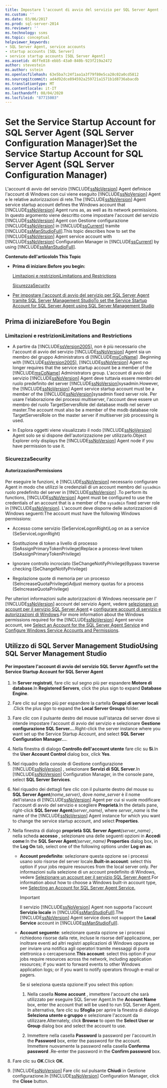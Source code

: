 ```yaml
---
title: Impostare l'account di avvio del servizio per SQL Server Agent (Gestione configurazione SQL Server) | Microsoft Docs
ms.custom: ''
ms.date: 03/06/2017
ms.prod: sql-server-2014
ms.reviewer: ''
ms.technology: ssms
ms.topic: conceptual
helpviewer_keywords:
- SQL Server Agent, service accounts
- startup accounts [SQL Server]
- service startup accounts [SQL Server Agent]
ms.assetid: 46ffe818-ebb5-43a0-840b-923f219a2472
author: stevestein
ms.author: sstein
ms.openlocfilehash: 63e5ba7c24f1aa1a3f79f80e5ca28c02a0cd5812
ms.sourcegitcommit: ad4d92dce894592a259721a1571b1d8736abacdb
ms.translationtype: MT
ms.contentlocale: it-IT
ms.lasthandoff: 08/04/2020
ms.locfileid: "87715003"
---
```

# <a name="set-the-service-startup-account-for-sql-server-agent-sql-server-configuration-manager"></a><span data-ttu-id="6e6f5-102">Set the Service Startup Account for SQL Server Agent (SQL Server Configuration Manager)</span><span class="sxs-lookup"><span data-stu-id="6e6f5-102">Set the Service Startup Account for SQL Server Agent (SQL Server Configuration Manager)</span></span>
  <span data-ttu-id="6e6f5-103">L'account di avvio del servizio [!INCLUDE[ssNoVersion](../../includes/ssnoversion-md.md)] Agent definisce l'account di Windows con cui viene eseguito [!INCLUDE[ssNoVersion](../../includes/ssnoversion-md.md)] Agent e le relative autorizzazioni di rete.</span><span class="sxs-lookup"><span data-stu-id="6e6f5-103">The [!INCLUDE[ssNoVersion](../../includes/ssnoversion-md.md)] Agent service startup account defines the Windows account that [!INCLUDE[ssNoVersion](../../includes/ssnoversion-md.md)] Agent runs as, as well as its network permissions.</span></span> <span data-ttu-id="6e6f5-104">In questo argomento viene descritto come impostare l'account del servizio [!INCLUDE[ssNoVersion](../../includes/ssnoversion-md.md)] Agent con Gestione configurazione [!INCLUDE[ssNoVersion](../../includes/ssnoversion-md.md)] in [!INCLUDE[ssCurrent](../../includes/sscurrent-md.md)] tramite [!INCLUDE[ssManStudioFull](../../includes/ssmanstudiofull-md.md)].</span><span class="sxs-lookup"><span data-stu-id="6e6f5-104">This topic describes how to set the [!INCLUDE[ssNoVersion](../../includes/ssnoversion-md.md)] Agent service account with [!INCLUDE[ssNoVersion](../../includes/ssnoversion-md.md)] Configuration Manager in [!INCLUDE[ssCurrent](../../includes/sscurrent-md.md)] by using [!INCLUDE[ssManStudioFull](../../includes/ssmanstudiofull-md.md)].</span></span>  
  
 <span data-ttu-id="6e6f5-105">**Contenuto dell'articolo**</span><span class="sxs-lookup"><span data-stu-id="6e6f5-105">**In This Topic**</span></span>  
  
-   <span data-ttu-id="6e6f5-106">**Prima di iniziare:**</span><span class="sxs-lookup"><span data-stu-id="6e6f5-106">**Before you begin:**</span></span>  
  
     [<span data-ttu-id="6e6f5-107">Limitazioni e restrizioni</span><span class="sxs-lookup"><span data-stu-id="6e6f5-107">Limitations and Restrictions</span></span>](#Restrictions)  
  
     [<span data-ttu-id="6e6f5-108">Sicurezza</span><span class="sxs-lookup"><span data-stu-id="6e6f5-108">Security</span></span>](#Security)  
  
-   [<span data-ttu-id="6e6f5-109">Per impostare l'account di avvio del servizio per SQL Server Agent tramite SQL Server Management Studio</span><span class="sxs-lookup"><span data-stu-id="6e6f5-109">To set the Service Startup Account for SQL Server Agent using SQL Server Management Studio</span></span>](#SSMSProcedure)  
  
##  <a name="before-you-begin"></a><a name="BeforeYouBegin"></a> <span data-ttu-id="6e6f5-110">Prima di iniziare</span><span class="sxs-lookup"><span data-stu-id="6e6f5-110">Before You Begin</span></span>  
  
###  <a name="limitations-and-restrictions"></a><a name="Restrictions"></a> <span data-ttu-id="6e6f5-111">Limitazioni e restrizioni</span><span class="sxs-lookup"><span data-stu-id="6e6f5-111">Limitations and Restrictions</span></span>  
  
-   <span data-ttu-id="6e6f5-112">A partire da [!INCLUDE[ssVersion2005](../../includes/ssversion2005-md.md)], non è più necessario che l'account di avvio del servizio [!INCLUDE[ssNoVersion](../../includes/ssnoversion-md.md)] Agent sia un membro del gruppo Administrators di [!INCLUDE[msCoName](../../includes/msconame-md.md)] .</span><span class="sxs-lookup"><span data-stu-id="6e6f5-112">Beginning with [!INCLUDE[ssVersion2005](../../includes/ssversion2005-md.md)], [!INCLUDE[ssNoVersion](../../includes/ssnoversion-md.md)] Agent no longer requires that the service startup account be a member of the [!INCLUDE[msCoName](../../includes/msconame-md.md)] Administrators group.</span></span> <span data-ttu-id="6e6f5-113">L'account di avvio del servizio [!INCLUDE[ssNoVersion](../../includes/ssnoversion-md.md)] Agent deve tuttavia essere membro del ruolo predefinito del server [!INCLUDE[ssNoVersion](../../includes/ssnoversion-md.md)]sysadmin.</span><span class="sxs-lookup"><span data-stu-id="6e6f5-113">However, the [!INCLUDE[ssNoVersion](../../includes/ssnoversion-md.md)] Agent service startup account must be a member of the [!INCLUDE[ssNoVersion](../../includes/ssnoversion-md.md)]sysadmin fixed server role.</span></span> <span data-ttu-id="6e6f5-114">Per usare l'elaborazione dei processi multiserver, l'account deve essere un membro del ruolo TargetServersRole del database msdb nel server master.</span><span class="sxs-lookup"><span data-stu-id="6e6f5-114">The account must also be a member of the msdb database role TargetServersRole on the master server if multiserver job processing is used.</span></span>  
  
-   <span data-ttu-id="6e6f5-115">In Esplora oggetti viene visualizzato il nodo [!INCLUDE[ssNoVersion](../../includes/ssnoversion-md.md)] Agent solo se si dispone dell'autorizzazione per utilizzarlo.</span><span class="sxs-lookup"><span data-stu-id="6e6f5-115">Object Explorer only displays the [!INCLUDE[ssNoVersion](../../includes/ssnoversion-md.md)] Agent node if you have permission to use it.</span></span>  
  
###  <a name="security"></a><a name="Security"></a> <span data-ttu-id="6e6f5-116">Sicurezza</span><span class="sxs-lookup"><span data-stu-id="6e6f5-116">Security</span></span>  
  
####  <a name="permissions"></a><a name="Permissions"></a> <span data-ttu-id="6e6f5-117">Autorizzazioni</span><span class="sxs-lookup"><span data-stu-id="6e6f5-117">Permissions</span></span>  
 <span data-ttu-id="6e6f5-118">Per eseguire le funzioni, è [!INCLUDE[ssNoVersion](../../includes/ssnoversion-md.md)] necessario configurare Agent in modo che utilizzi le credenziali di un account membro del `sysadmin` ruolo predefinito del server in [!INCLUDE[ssNoVersion](../../includes/ssnoversion-md.md)] .</span><span class="sxs-lookup"><span data-stu-id="6e6f5-118">To perform its functions, [!INCLUDE[ssNoVersion](../../includes/ssnoversion-md.md)] Agent must be configured to use the credentials of an account that is a member of the `sysadmin` fixed server role in [!INCLUDE[ssNoVersion](../../includes/ssnoversion-md.md)].</span></span> <span data-ttu-id="6e6f5-119">L'account deve disporre delle autorizzazioni di Windows seguenti:</span><span class="sxs-lookup"><span data-stu-id="6e6f5-119">The account must have the following Windows permissions:</span></span>  
  
-   <span data-ttu-id="6e6f5-120">Accesso come servizio (SeServiceLogonRight)</span><span class="sxs-lookup"><span data-stu-id="6e6f5-120">Log on as a service (SeServiceLogonRight)</span></span>  
  
-   <span data-ttu-id="6e6f5-121">Sostituzione di token a livello di processo (SeAssignPrimaryTokenPrivilege)</span><span class="sxs-lookup"><span data-stu-id="6e6f5-121">Replace a process-level token (SeAssignPrimaryTokenPrivilege)</span></span>  
  
-   <span data-ttu-id="6e6f5-122">Ignorare controllo incrociato (SeChangeNotifyPrivilege)</span><span class="sxs-lookup"><span data-stu-id="6e6f5-122">Bypass traverse checking (SeChangeNotifyPrivilege)</span></span>  
  
-   <span data-ttu-id="6e6f5-123">Regolazione quote di memoria per un processo (SeIncreaseQuotaPrivilege)</span><span class="sxs-lookup"><span data-stu-id="6e6f5-123">Adjust memory quotas for a process (SeIncreaseQuotaPrivilege)</span></span>  
  
 <span data-ttu-id="6e6f5-124">Per ulteriori informazioni sulle autorizzazioni di Windows necessarie per l' [!INCLUDE[ssNoVersion](../../includes/ssnoversion-md.md)] account del servizio Agent, vedere [selezionare un account per il servizio SQL Server Agent](select-an-account-for-the-sql-server-agent-service.md) e [configurare account di servizio e autorizzazioni di Windows](../../database-engine/configure-windows/configure-windows-service-accounts-and-permissions.md).</span><span class="sxs-lookup"><span data-stu-id="6e6f5-124">For more information about the Windows permissions required for the [!INCLUDE[ssNoVersion](../../includes/ssnoversion-md.md)] Agent service account, see [Select an Account for the SQL Server Agent Service](select-an-account-for-the-sql-server-agent-service.md) and [Configure Windows Service Accounts and Permissions](../../database-engine/configure-windows/configure-windows-service-accounts-and-permissions.md).</span></span>  
  
##  <a name="using-sql-server-management-studio"></a><a name="SSMSProcedure"></a> <span data-ttu-id="6e6f5-125">Utilizzo di SQL Server Management Studio</span><span class="sxs-lookup"><span data-stu-id="6e6f5-125">Using SQL Server Management Studio</span></span>  
  
#### <a name="to-set-the-service-startup-account-for-sql-server-agent"></a><span data-ttu-id="6e6f5-126">Per impostare l'account di avvio del servizio SQL Server Agent</span><span class="sxs-lookup"><span data-stu-id="6e6f5-126">To set the Service Startup Account for SQL Server Agent</span></span>  
  
1.  <span data-ttu-id="6e6f5-127">In **Server registrati**, fare clic sul segno più per espandere **Motore di database**.</span><span class="sxs-lookup"><span data-stu-id="6e6f5-127">In **Registered Servers**, click the plus sign to expand **Database Engine**.</span></span>  
  
2.  <span data-ttu-id="6e6f5-128">Fare clic sul segno più per espandere la cartella **Gruppi di server locali** .</span><span class="sxs-lookup"><span data-stu-id="6e6f5-128">Click the plus sign to expand the **Local Server Groups** folder.</span></span>  
  
3.  <span data-ttu-id="6e6f5-129">Fare clic con il pulsante destro del mouse sull'istanza del server dove si intende impostare l'account di avvio del servizio e selezionare **Gestione configurazione SQL Server...**.</span><span class="sxs-lookup"><span data-stu-id="6e6f5-129">Right-click the server instance where you want set up the Service Startup Account, and select **SQL Server Configuration Manager...**.</span></span>  
  
4.  <span data-ttu-id="6e6f5-130">Nella finestra di dialogo **Controllo dell'account utente** fare clic su **Sì**.</span><span class="sxs-lookup"><span data-stu-id="6e6f5-130">In the **User Account Control** dialog box, click **Yes**.</span></span>  
  
5.  <span data-ttu-id="6e6f5-131">Nel riquadro della console di Gestione configurazione [!INCLUDE[ssNoVersion](../../includes/ssnoversion-md.md)] , selezionare **Servizi di SQL Server**.</span><span class="sxs-lookup"><span data-stu-id="6e6f5-131">In [!INCLUDE[ssNoVersion](../../includes/ssnoversion-md.md)] Configuration Manager, in the console pane, select **SQL Server Services**.</span></span>  
  
6.  <span data-ttu-id="6e6f5-132">Nel riquadro dei dettagli fare clic con il pulsante destro del mouse su **SQL Server Agent**_(nome_server)_, dove *nome_server* è il nome dell'istanza di [!INCLUDE[ssNoVersion](../../includes/ssnoversion-md.md)] Agent per cui si vuole modificare l'account di avvio del servizio e scegliere **Proprietà**.</span><span class="sxs-lookup"><span data-stu-id="6e6f5-132">In the details pane, right-click **SQL Server Agent**_(server_name)_, where *server_name* is the name of the [!INCLUDE[ssNoVersion](../../includes/ssnoversion-md.md)] Agent instance for which you want to change the service startup account, and select **Properties**.</span></span>  
  
7.  <span data-ttu-id="6e6f5-133">Nella finestra di dialogo **proprietà** **SQL Server Agent**_(server_name)_ , nella scheda **accesso** , selezionare una delle seguenti opzioni in **Accedi come**:</span><span class="sxs-lookup"><span data-stu-id="6e6f5-133">In the **SQL Server Agent**_(server_name)_ **Properties** dialog box, in the **Log On** tab, select one of the following options under **Log on as**:</span></span>  
  
    -   <span data-ttu-id="6e6f5-134">**Account predefinito**: selezionare questa opzione se i processi usano solo risorse del server locale.</span><span class="sxs-lookup"><span data-stu-id="6e6f5-134">**Built-in account**: select this option if your jobs require resources from the local server only.</span></span> <span data-ttu-id="6e6f5-135">Per informazioni sulla selezione di un account predefinito di Windows, vedere [Selezionare un account per il servizio SQL Server Agent](https://msdn.microsoft.com/library/ms191543.aspx).</span><span class="sxs-lookup"><span data-stu-id="6e6f5-135">For information about how to choose a Windows built-in account type, see [Selecting an Account for SQL Server Agent Service.](https://msdn.microsoft.com/library/ms191543.aspx)</span></span>  
  
        > [!IMPORTANT]  
        >  <span data-ttu-id="6e6f5-136"> Il servizio [!INCLUDE[ssNoVersion](../../includes/ssnoversion-md.md)] Agent non supporta l'account **Servizio locale** in [!INCLUDE[ssManStudioFull](../../includes/ssmanstudiofull-md.md)].</span><span class="sxs-lookup"><span data-stu-id="6e6f5-136">The [!INCLUDE[ssNoVersion](../../includes/ssnoversion-md.md)] Agent service does not support the **Local Service** account in [!INCLUDE[ssManStudioFull](../../includes/ssmanstudiofull-md.md)].</span></span>  
  
    -   <span data-ttu-id="6e6f5-137">**Account seguente**: selezionare questa opzione se i processi richiedono risorse dalla rete, incluse le risorse dell'applicazione, per inoltrare eventi ad altri registri applicazioni di Windows oppure se per inviare una notifica agli operatori tramite messaggi di posta elettronica o cercapersone.</span><span class="sxs-lookup"><span data-stu-id="6e6f5-137">**This account**: select this option if your jobs require resources across the network, including application resources; if you want to forward events to other Windows application logs; or if you want to notify operators through e-mail or pagers.</span></span>  
  
         <span data-ttu-id="6e6f5-138">Se si seleziona questa opzione:</span><span class="sxs-lookup"><span data-stu-id="6e6f5-138">If you select this option:</span></span>  
  
        1.  <span data-ttu-id="6e6f5-139">Nella casella **Nome account** , immettere l'account che sarà utilizzato per eseguire SQL Server Agent.</span><span class="sxs-lookup"><span data-stu-id="6e6f5-139">In the **Account Name** box, enter the account that will be used to run SQL Server Agent.</span></span> <span data-ttu-id="6e6f5-140">In alternativa, fare clic su **Sfoglia** per aprire la finestra di dialogo **Seleziona utente o gruppo** e selezionare l'account da utilizzare.</span><span class="sxs-lookup"><span data-stu-id="6e6f5-140">Alternately, click **Browse** to open the **Select User or Group** dialog box and select the account to use.</span></span>  
  
        2.  <span data-ttu-id="6e6f5-141">Immettere nella casella **Password** la password per l'account.</span><span class="sxs-lookup"><span data-stu-id="6e6f5-141">In the **Password** box, enter the password for the account.</span></span> <span data-ttu-id="6e6f5-142">Immettere nuovamente la password nella casella **Conferma password** .</span><span class="sxs-lookup"><span data-stu-id="6e6f5-142">Re-enter the password in the **Confirm password** box.</span></span>  
  
8.  <span data-ttu-id="6e6f5-143">Fare clic su **OK**.</span><span class="sxs-lookup"><span data-stu-id="6e6f5-143">Click **OK**.</span></span>  
  
9. <span data-ttu-id="6e6f5-144">[!INCLUDE[ssNoVersion](../../includes/ssnoversion-md.md)] Fare clic sul pulsante **Chiudi** in Gestione configurazione.</span><span class="sxs-lookup"><span data-stu-id="6e6f5-144">In [!INCLUDE[ssNoVersion](../../includes/ssnoversion-md.md)] Configuration Manager, click the **Close** button.</span></span>  
  
  

